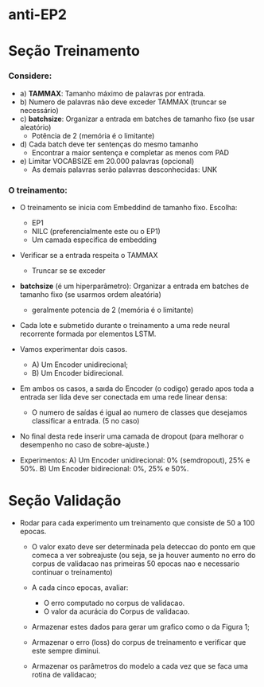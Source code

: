 # anti-EP2
# Seção Treinamento

### Considere:
 - a) **TAMMAX**: Tamanho máximo de palavras por entrada.
 - b) Numero de palavras não deve exceder TAMMAX (truncar se necessário)
 - c) **batchsize**: Organizar a entrada em batches de tamanho fixo (se usar aleatório)
	 - Potência de 2 (memória é o limitante)
 - d) Cada batch deve ter sentenças do mesmo tamanho
	 - Encontrar a maior sentença e completar as menos com PAD
 - e) Limitar VOCABSIZE em 20.000 palavras (opcional)
	 - As demais palavras serão palavras desconhecidas: UNK

### O treinamento:
- O treinamento se inicia com Embeddind de tamanho fixo. Escolha:
    - EP1
    - NILC (preferencialmente este ou o EP1)
    - Um camada especifica de embedding
- Verificar se a entrada respeita o TAMMAX
    - Truncar se se exceder 	
- **batchsize** (é um hiperparâmetro): Organizar a entrada em batches de tamanho fixo  (se usarmos ordem aleatória)
    - geralmente potencia de 2 (memória é o limitante)
- Cada lote e submetido durante o treinamento a uma rede neural recorrente formada por elementos LSTM.

- Vamos  experimentar  dois  casos.
    - A) Um Encoder unidirecional;
    - B) Um Encoder bidirecional.
- Em ambos os casos, a saıda do Encoder (o codigo) gerado apos toda a entrada ser lida deve ser conectada em uma rede linear densa:
    - O numero de saídas é igual ao numero de classes que desejamos classificar a entrada. (5 no caso)

- No final desta rede inserir uma camada de dropout (para melhorar o desempenho no caso de sobre-ajuste.)

- Experimentos: 
	A) Um Encoder unidirecional: 0% (semdropout), 25% e 50%.
	B) Um Encoder bidirecional:  0%, 25% e 50%.


# Seção Validação 
- Rodar para cada experimento um treinamento que consiste de 50 a 100 epocas.
    - O valor exato deve ser determinada pela deteccao do ponto em que comeca a ver sobreajuste (ou seja, se ja houver aumento no erro do corpus de validacao nas primeiras 50 epocas nao e necessario continuar o treinamento)

	- A cada cinco epocas, avaliar:
		- O erro computado no corpus de validacao.
		- O valor da acurácia do Corpus de validacao.
	- Armazenar estes dados para gerar um grafico como o da Figura 1;
	- Armazenar o erro (loss) do corpus de treinamento e verificar que este sempre diminui.
	- Armazenar os parâmetros do modelo a cada vez que se faca uma rotina de validacao;

